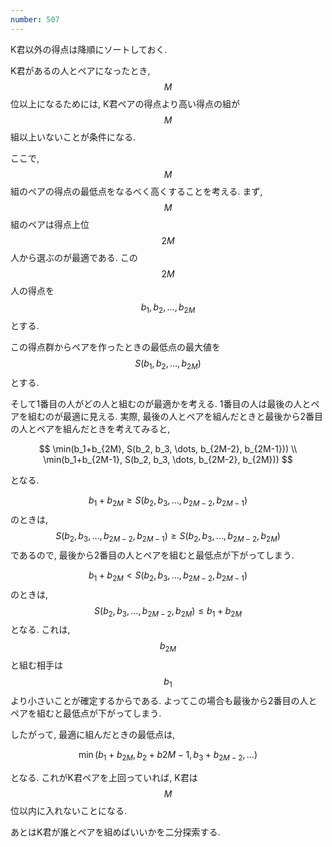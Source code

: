 ```yaml
---
number: 507
---
```

K君以外の得点は降順にソートしておく.

K君があるの人とペアになったとき, $$ M $$ 位以上になるためには, K君ペアの得点より高い得点の組が $$ M $$ 組以上いないことが条件になる.

ここで, $$ M $$ 組のペアの得点の最低点をなるべく高くすることを考える. まず, $$ M $$ 組のペアは得点上位 $$ 2M $$ 人から選ぶのが最適である. この $$ 2M $$ 人の得点を $$ b_1, b_2, \dots, b_{2M} $$ とする.

この得点群からペアを作ったときの最低点の最大値を $$ S(b_1, b_2, \dots, b_{2M}) $$ とする.

そして1番目の人がどの人と組むのが最適かを考える. 1番目の人は最後の人とペアを組むのが最適に見える. 実際, 最後の人とペアを組んだときと最後から2番目の人とペアを組んだときを考えてみると,

$$
\min(b_1+b_{2M}, S(b_2, b_3, \dots, b_{2M-2}, b_{2M-1})) \\
\min(b_1+b_{2M-1}, S(b_2, b_3, \dots, b_{2M-2}, b_{2M}))
$$

となる.

$$ b_1+b_{2M} \geq S(b_2, b_3, \dots, b_{2M-2}, b_{2M-1}) $$ のときは, $$ S(b_2, b_3, \dots, b_{2M-2}, b_{2M-1}) \geq S(b_2, b_3, \dots, b_{2M-2}, b_{2M}) $$ であるので, 最後から2番目の人とペアを組むと最低点が下がってしまう.

$$ b_1+b_{2M} \lt S(b_2, b_3, \dots, b_{2M-2}, b_{2M-1}) $$ のときは, $$ S(b_2, b_3, \dots, b_{2M-2}, b_{2M}) \leq b_1+b_{2M} $$ となる. これは, $$ b_{2M} $$ と組む相手は $$ b_1 $$ より小さいことが確定するからである. よってこの場合も最後から2番目の人とペアを組むと最低点が下がってしまう.

したがって, 最適に組んだときの最低点は,

$$
\min(b_1+b_{2M}, b_2+b{2M-1}, b_3+b_{2M-2}, \dots)
$$

となる. これがK君ペアを上回っていれば, K君は $$ M $$ 位以内に入れないことになる.

あとはK君が誰とペアを組めばいいかを二分探索する.

